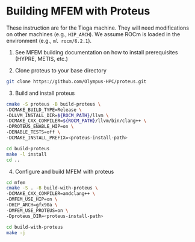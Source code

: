 # Building MFEM with Proteus

These instruction are for the Tioga machine.
They will need modifications on other machines (e.g., `HIP_ARCH`).
We assume ROCm is loaded in the environment (e.g., `ml rocm/6.2.1`).

1. See MFEM building documentation on how to install prerequisites (HYPRE, METIS, etc.)

2. Clone proteus to your base directory
```bash
git clone https://github.com/Olympus-HPC/proteus.git
```

3. Build and install proteus
```bash
cmake -S proteus -B build-proteus \
-DCMAKE_BUILD_TYPE=Release \
-DLLVM_INSTALL_DIR=${ROCM_PATH}/llvm \
-DCMAKE_CXX_COMPILER=${ROCM_PATH}/llvm/bin/clang++ \
-DPROTEUS_ENABLE_HIP=on \ 
-DENABLE_TESTS=off \
-DCMAKE_INSTALL_PREFIX=<proteus-install-path>

cd build-proteus
make -l install
cd ..
```

4. Configure and build MFEM with proteus
```bash
cd mfem
cmake -S . -B build-with-proteus \
-DCMAKE_CXX_COMPILER=amdclang++ \
-DMFEM_USE_HIP=on \
-DHIP_ARCH=gfx90a \
-DMFEM_USE_PROTEUS=on \
-Dproteus_DIR=<proteus-install-path>

cd build-with-proteus
make -j
```
